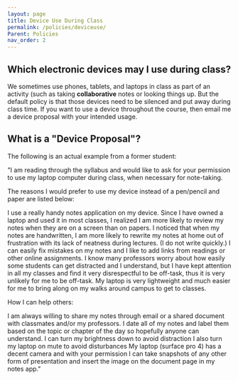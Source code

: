 ```yaml
---
layout: page
title: Device Use During Class
permalink: /policies/deviceuse/
Parent: Policies
nav_order: 2
---
```

  
## Which electronic devices may I use during class?

We sometimes use phones, tablets, and laptops in class as part of an activity (such as taking
**collaborative** notes or looking things up.
But the default policy is that those devices need to be silenced and put away during class time.
If you want to use a device throughout the course, then email me a device proposal with your intended usage.

## What is a "Device Proposal"?

The following is an actual example from a former student:

"I am reading through the syllabus and would like to ask for your permission to use my laptop
computer during class, when necessary for note-taking.

The reasons I would prefer to use my device instead of a pen/pencil and paper are listed below:

I use a really handy notes application on my device.
Since I have owned a laptop and used it in most classes, I realized I am more likely to review
my notes when they are on a screen than on papers.
I noticed that when my notes are handwritten, I am more likely to rewrite my notes at home
out of frustration with its lack of neatness during lectures. (I do not write quickly.)
I can easily fix mistakes on my notes and I like to add links from readings or other online assignments.
I know many professors worry about how easily some students can get distracted and I understand,
but I have kept attention in all my classes and find it very disrespectful to be off-task, thus it
is very unlikely for me to be off-task.
My laptop is very lightweight and much easier for me to bring along on my walks around campus to get to classes.

How I can help others:

I am always willing to share my notes through email or a shared document with classmates and/or my professors.
I date all of my notes and label them based on the topic or chapter of the day so hopefully anyone can understand.
I can turn my brightness down to avoid distraction
I also turn my laptop on mute to avoid disturbances
My laptop (surface pro 4) has a decent camera and with your permission I can take snapshots of
any other form of presentation and insert the image on the document page in my notes app."

